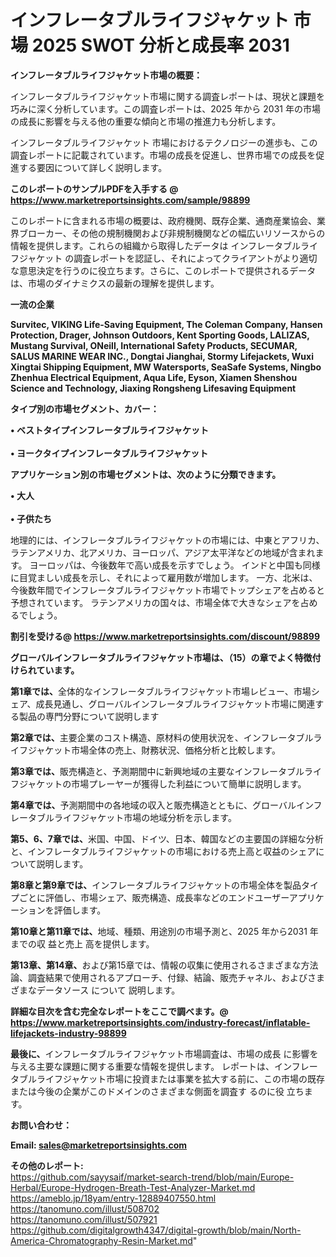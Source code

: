 # インフレータブルライフジャケット 市場 2025 SWOT 分析と成長率 2031

<strong><b>インフレータブルライフジャケット市場の概要：</b></strong>

インフレータブルライフジャケット市場に関する調査レポートは、現状と課題を巧みに深く分析しています。この調査レポートは、2025 年から 2031 年の市場の成長に影響を与える他の重要な傾向と市場の推進力も分析します。

インフレータブルライフジャケット 市場におけるテクノロジーの進歩も、この調査レポートに記載されています。市場の成長を促進し、世界市場での成長を促進する要因について詳しく説明します。

<strong>このレポートのサンプルPDFを入手する @ <a href=https://www.marketreportsinsights.com/sample/98899>https://www.marketreportsinsights.com/sample/98899</a></strong>

このレポートに含まれる市場の概要は、政府機関、既存企業、通商産業協会、業界ブローカー、その他の規制機関および非規制機関などの幅広いリソースからの情報を提供します。これらの組織から取得したデータは インフレータブルライフジャケット の調査レポートを認証し、それによってクライアントがより適切な意思決定を行うのに役立ちます。さらに、このレポートで提供されるデータは、市場のダイナミクスの最新の理解を提供します。

<strong>一流の企業</strong>

<strong><b>Survitec, VIKING Life-Saving Equipment, The Coleman Company, Hansen Protection, Drager, Johnson Outdoors, Kent Sporting Goods, LALIZAS, Mustang Survival, ONeill, International Safety Products, SECUMAR, SALUS MARINE WEAR INC., Dongtai Jianghai, Stormy Lifejackets, Wuxi Xingtai Shipping Equipment, MW Watersports, SeaSafe Systems, Ningbo Zhenhua Electrical Equipment, Aqua Life, Eyson, Xiamen Shenshou Science and Technology, Jiaxing Rongsheng Lifesaving Equipment</b></strong>

<strong><b>タイプ別の市場セグメント、カバー：</b></strong>

<strong>• ベストタイプインフレータブルライフジャケット<br><br>• ヨークタイプインフレータブルライフジャケット</strong>

<strong><b>アプリケーション別の市場セグメントは、次のように分類できます。</b></strong>

<strong>• 大人<br><br>• 子供たち</strong>

 地理的には、インフレータブルライフジャケットの市場には、中東とアフリカ、ラテンアメリカ、北アメリカ、ヨーロッパ、アジア太平洋などの地域が含まれます。 ヨーロッパは、今後数年で高い成長を示すでしょう。 インドと中国も同様に目覚ましい成長を示し、それによって雇用数が増加します。 一方、北米は、今後数年間でインフレータブルライフジャケット市場でトップシェアを占めると予想されています。 ラテンアメリカの国々は、市場全体で大きなシェアを占めるでしょう。

<strong>割引を受ける@ <a href=https://www.marketreportsinsights.com/discount/98899>https://www.marketreportsinsights.com/discount/98899</a></strong>

<strong><b>グローバルインフレータブルライフジャケット市場は、（15）の章でよく特徴付けられています。</b></strong>

<strong><b>第</b></strong><strong><b>1章では、</b></strong>全体的なインフレータブルライフジャケット市場レビュー、市場シェア、成長見通し、グローバルインフレータブルライフジャケット市場に関連する製品の専門分野について説明します

<strong><b>第2章では、</b></strong>主要企業のコスト構造、原材料の使用状況を、インフレータブルライフジャケット市場全体の売上、財務状況、価格分析と比較します。

<strong><b>第3章では、</b></strong>販売構造と、予測期間中に新興地域の主要なインフレータブルライフジャケットの市場プレーヤーが獲得した利益について簡単に説明します。

<strong><b>第4章では、</b></strong>予測期間中の各地域の収入と販売構造とともに、グローバルインフレータブルライフジャケット市場の地域分析を示します。

<strong><b>第5、6、7章では、</b></strong>米国、中国、ドイツ、日本、韓国などの主要国の詳細な分析と、インフレータブルライフジャケットの市場における売上高と収益のシェアについて説明します。

<strong><b>第8章と第9章では、</b></strong>インフレータブルライフジャケットの市場全体を製品タイプごとに評価し、市場シェア、販売構造、成長率などのエンドユーザーアプリケーションを評価します。

<strong><b>第10章と第11章では、</b></strong>地域、種類、用途別の市場予測と、2025 年から2031 年までの収 益と売上 高を提供します。

<strong><b>第13章、第14章、</b></strong>および第15章では、情報の収集に使用されるさまざまな方法論、調査結果で使用されるアプローチ、付録、結論、販売チャネル、およびさまざまなデータソース について 説明します。

<strong>詳細な目次を含む完全なレポートをここで調べます。@ <a href=https://www.marketreportsinsights.com/industry-forecast/inflatable-lifejackets-industry-98899>https://www.marketreportsinsights.com/industry-forecast/inflatable-lifejackets-industry-98899</a></strong>

<strong><b>最後に、</b></strong>インフレータブルライフジャケット市場調査は、市場の成長 に影響を</a>与える主要な課題に関する重要な情報を提供します。 レポートは、インフレータブルライフジャケット市場に投資または事業を拡大する前に、この市場の既存または今後の企業がこのドメインのさまざまな側面を調査す るのに役 立ちます。

<strong><b>お問い合わせ：</b></strong>

<strong>Email: </strong><a href=mailto:sales@marketreportsinsights.com><strong>sales@marketreportsinsights.com</strong></a>

<strong>その他のレポート:</strong>
<br>
<a href=https://github.com/sayysaif/market-search-trend/blob/main/Europe-Herbal/Europe-Hydrogen-Breath-Test-Analyzer-Market.md>https://github.com/sayysaif/market-search-trend/blob/main/Europe-Herbal/Europe-Hydrogen-Breath-Test-Analyzer-Market.md</a>
<br>
<a href=https://ameblo.jp/18yam/entry-12889407550.html>https://ameblo.jp/18yam/entry-12889407550.html</a>
<br>
<a href=https://tanomuno.com/illust/508702>https://tanomuno.com/illust/508702</a>
<br>
<a href=https://tanomuno.com/illust/507921>https://tanomuno.com/illust/507921</a>
<br>
<a href=https://github.com/digitalgrowth4347/digital-growth/blob/main/North-America-Chromatography-Resin-Market.md>https://github.com/digitalgrowth4347/digital-growth/blob/main/North-America-Chromatography-Resin-Market.md</a>"
